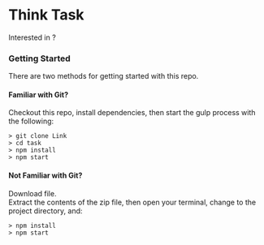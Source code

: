 # Think Task

Interested in ?

### Getting Started

There are two methods for getting started with this repo.

#### Familiar with Git?
Checkout this repo, install dependencies, then start the gulp process with the following:

```
> git clone Link
> cd task
> npm install
> npm start
```

#### Not Familiar with Git?
 Download file.  
 Extract the contents of the zip file, then open your terminal, change to the project directory, and:

```
> npm install
> npm start
```
